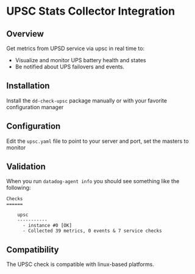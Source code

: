 # UPSC Stats Collector Integration

## Overview

Get metrics from UPSD service via upsc in real time to:

* Visualize and monitor UPS battery health and states
* Be notified about UPS failovers and events.

## Installation

Install the `dd-check-upsc` package manually or with your favorite configuration manager

## Configuration

Edit the `upsc.yaml` file to point to your server and port, set the masters to monitor

## Validation

When you run `datadog-agent info` you should see something like the following:

    Checks
    ======

        upsc
        -----------
          - instance #0 [OK]
          - Collected 39 metrics, 0 events & 7 service checks

## Compatibility

The UPSC check is compatible with linux-based platforms.
